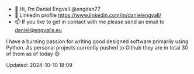- 👋 Hi, I’m Daniel Engvall @engdan77
- 👀 Linkedin profile https://www.linkedin.com/in/danielengvall/
- 📫 If you like to get in contact with me please send an email to daniel@engvalls.eu

I have a burning passion for writing good designed software primarily using Python.
As personal projects currently pushed to Github they are in total 30 of them as of today 😊

Updated: 2024-10-10 18:09